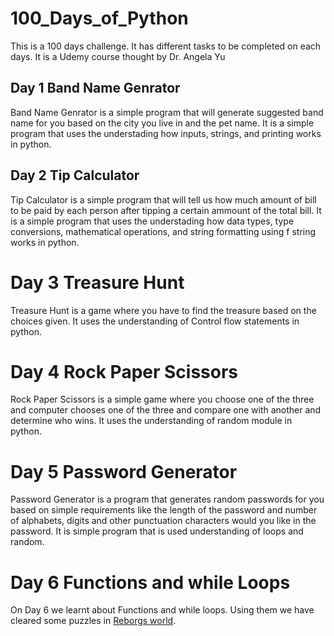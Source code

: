 # 100_Days_of_Python

This is a 100 days challenge. It has different tasks to be completed on each days. It is a Udemy course thought by Dr. Angela Yu

## Day 1 Band Name Genrator

Band Name Genrator is a simple program that will generate suggested band name for you based on the city you live in and the pet name.
It is a simple program that uses the understading how inputs, strings, and printing works in python.

## Day 2 Tip Calculator

Tip Calculator is a simple program that will tell us how much amount of bill to be paid by each person after tipping a certain ammount of the total bill.
It is a simple program that uses the understading how data types, type conversions, mathematical operations, and string formatting using f string works in python.

# Day 3 Treasure Hunt

Treasure Hunt is a game where you have to find the treasure based on the choices given. It uses the understanding of Control flow statements in python.

# Day 4 Rock Paper Scissors

Rock Paper Scissors is a simple game where you choose one of the three and computer chooses one of the three and compare one with another and determine who wins. It uses the understanding of random module in python.

# Day 5 Password Generator

Password Generator is a program that generates random passwords for you based on simple requirements like the length of the password and number of alphabets, digits and other punctuation characters would you like in the password. It is simple program that is used understanding of loops and random.

# Day 6 Functions and while Loops

On Day 6 we learnt about Functions and while loops. Using them we have cleared some puzzles in [Reborgs world](https://reeborg.ca/reeborg.html?lang=en&mode=python&menu=worlds%2Fmenus%2Freeborg_intro_en.json&name=Alone&url=worlds%2Ftutorial_en%2Falone.json).
